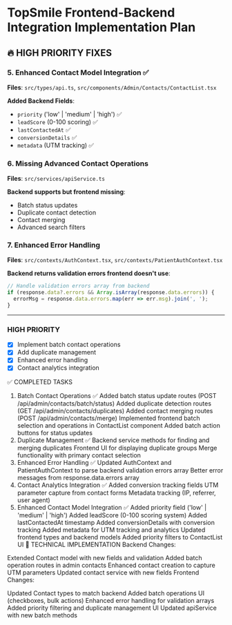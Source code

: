 # TopSmile Frontend-Backend Integration Implementation Plan

## 🔥 HIGH PRIORITY FIXES

### 5. Enhanced Contact Model Integration ✅
**Files**: `src/types/api.ts`, `src/components/Admin/Contacts/ContactList.tsx`

**Added Backend Fields**:
- `priority` ('low' | 'medium' | 'high') ✅
- `leadScore` (0-100 scoring) ✅
- `lastContactedAt` ✅
- `conversionDetails` ✅
- `metadata` (UTM tracking) ✅

### 6. Missing Advanced Contact Operations
**Files**: `src/services/apiService.ts`

**Backend supports but frontend missing**:
- Batch status updates
- Duplicate contact detection
- Contact merging
- Advanced search filters

### 7. Enhanced Error Handling
**Files**: `src/contexts/AuthContext.tsx`, `src/contexts/PatientAuthContext.tsx`

**Backend returns validation errors frontend doesn't use**:
```typescript
// Handle validation errors array from backend
if (response.data?.errors && Array.isArray(response.data.errors)) {
  errorMsg = response.data.errors.map(err => err.msg).join(', ');
}
```
---
### HIGH PRIORITY
- [x] Implement batch contact operations
- [x] Add duplicate management
- [x] Enhanced error handling
- [x] Contact analytics integration

✅ COMPLETED TASKS
1. Batch Contact Operations ✅
Added batch status update routes (POST /api/admin/contacts/batch/status)
Added duplicate detection routes (GET /api/admin/contacts/duplicates)
Added contact merging routes (POST /api/admin/contacts/merge)
Implemented frontend batch selection and operations in ContactList component
Added batch action buttons for status updates
2. Duplicate Management ✅
Backend service methods for finding and merging duplicates
Frontend UI for displaying duplicate groups
Merge functionality with primary contact selection
3. Enhanced Error Handling ✅
Updated AuthContext and PatientAuthContext to parse backend validation errors array
Better error messages from response.data.errors array
4. Contact Analytics Integration ✅
Added conversion tracking fields
UTM parameter capture from contact forms
Metadata tracking (IP, referrer, user agent)
5. Enhanced Contact Model Integration ✅
Added priority field ('low' | 'medium' | 'high')
Added leadScore (0-100 scoring system)
Added lastContactedAt timestamp
Added conversionDetails with conversion tracking
Added metadata for UTM tracking and analytics
Updated frontend types and backend models
Added priority filters to ContactList UI
🔧 TECHNICAL IMPLEMENTATION
Backend Changes:

Extended Contact model with new fields and validation
Added batch operation routes in admin contacts
Enhanced contact creation to capture UTM parameters
Updated contact service with new fields
Frontend Changes:

Updated Contact types to match backend
Added batch operations UI (checkboxes, bulk actions)
Enhanced error handling for validation arrays
Added priority filtering and duplicate management UI
Updated apiService with new batch methods